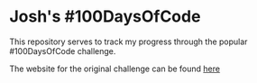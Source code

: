 # Josh's #100DaysOfCode

This repository serves to track my progress through the popular #100DaysOfCode
challenge.

The website for the original challenge can be found [here](http://www.100daysofcode.com/)
